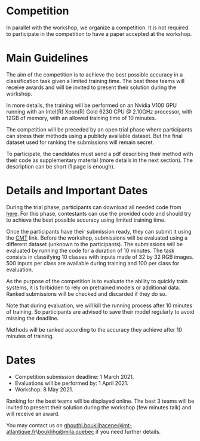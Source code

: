 # Competition

In parallel with the workshop, we organize a competition. It is not required to participate in the competition to have a paper accepted at the workshop.

# Main Guidelines

The aim of the competition is to achieve the best possible accuracy in a classification task given a limited training time. The best three teams will receive awards and will be invited to present their solution during the workshop.

In more details, the training will be performed on an Nvidia V100 GPU running with an Intel(R) Xeon(R) Gold 6230 CPU @ 2.10GHz processor, with 12GB of memory, with an allowed training time of 10 minutes.

The competition will be preceded by an open trial phase where participants can stress their methods using a publicly available dataset. But the final dataset used for ranking the submissions will remain secret.

To participate, the candidates must send a pdf describing their method with their code as supplementary material (more details in the next section). The description can be short (1 page is enough).

# Details and Important Dates

During the trial phase, participants can download all needed code from [here](https://github.com/eghouti/HAET-2021-competition-baseline-code). For this phase, contestants can use the provided code and should try to achieve the best possible accuracy using limited training time. 

Once the participants have their submission ready, they can submit it using the [CMT](https://cmt3.research.microsoft.com/HAET2021/Submission/Manage) link. Before the workshop, submissions will be evaluated using a different dataset (unknown to the participants). The submissions will be evaluated by running the code for a duration of 10 minutes. The task consists in classifying 10 classes with inputs made of 32 by 32 RGB images. 500 inputs per class are available during training and 100 per class for evaluation.

As the purpose of the competition is to evaluate the ability to quickly train systems, it is forbidden to rely on pretrained models or additional data. Ranked submissions will be checked and discarded if they do so.

Note that during evaluation, we will kill the running process after 10 minutes of training. So participants are advised to save their model regularly to avoid missing the deadline.

Methods will be ranked according to the accuracy they achieve after 10 minutes of training.

# Dates

- Competition submission deadline: 1 March 2021.
- Evaluations will be performed by: 1 April 2021.
- Workshop: 8 May 2021.


Ranking for the best teams will be displayed online. The best 3 teams will be invited to present their solution during the workshop (few minutes talk) and will receive an award.


You may contact us on ghouthi.bouklihacene@imt-atlantique.fr\bouklihg@mila.quebec if you need further details.
